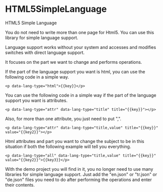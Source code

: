 # HTML5SimpleLanguage
HTML5 Simple Language

You do not need to write more than one page for Html5. You can use this library for simple language support.

Language support works without your system and accesses and modifies switches with direct language support.

It focuses on the part we want to change and performs operations.


If the part of the language support you want is html, you can use the following code in a simple way.
<pre><code>&lt;p data-lang-type="html"&gt;{{key}}&lt;/p&gt;</code></pre>

You can use the following code in a simple way if the part of the language support you want is attributes.
<pre><code>&lt;p data-lang-type="attr" data-lang-type="title" title="{{key}}"&gt;&lt;/p&gt;</code></pre>

Also, for more than one attribute, you just need to put ",".
<pre><code>&lt;p data-lang-type="attr" data-lang-type="title,value" title="{{key}}" value="{{key2}}"&gt;&lt;/p&gt;</code></pre>

Html attributes and part you want to change the subject to be in this situation if both the following example will tell you everything.
<pre><code>&lt;p data-lang-type="all" data-lang-type="title,value" title="{{key}}" value="{{key2}}"&gt;{{key3}}&lt;/p&gt;</code></pre>


With the demo project you will find in it, you no longer need to use many libraries for simple language support.
Just add the "en.json" or "tr.json" or "de.json" files you need to do after performing the operations and enter their contents.
